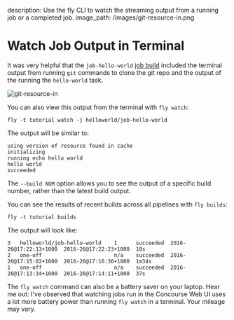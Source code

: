 description: Use the fly CLI to watch the streaming output from a running job or a completed job.
image_path: /images/git-resource-in.png

# Watch Job Output in Terminal

It was very helpful that the `job-hello-world` [job build](http://127.0.0.1:8080/teams/main/pipelines/helloworld/jobs/job-hello-world/builds/1) included the terminal output from running `git` commands to clone the git repo and the output of the running the `hello-world` task.

![git-resource-in](/images/git-resource-in.png)

You can also view this output from the terminal with `fly watch`:

```
fly -t tutorial watch -j helloworld/job-hello-world
```

The output will be similar to:

```
using version of resource found in cache
initializing
running echo hello world
hello world
succeeded
```

The `--build NUM` option allows you to see the output of a specific build number, rather than the latest build output.


You can see the results of recent builds across all pipelines with `fly builds`:

```
fly -t tutorial builds
```

The output will look like:

```
3   helloworld/job-hello-world    1      succeeded  2016-26@17:22:13+1000  2016-26@17:22:23+1000  10s
2   one-off                       n/a    succeeded  2016-26@17:15:02+1000  2016-26@17:16:36+1000  1m34s
1   one-off                       n/a    succeeded  2016-26@17:13:34+1000  2016-26@17:14:11+1000  37s
```

The `fly watch` command can also be a battery saver on your laptop. Hear me out: I've observed that watching jobs run in the Concourse Web UI uses a lot more battery power than running `fly watch` in a terminal. Your mileage may vary.
